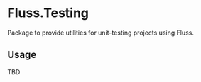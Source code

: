 # Fluss.Testing

Package to provide utilities for unit-testing projects using Fluss.

## Usage

TBD
